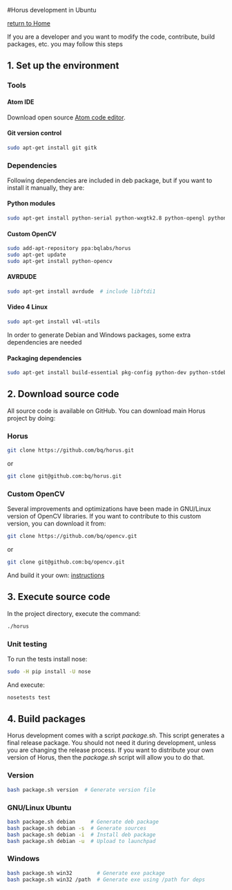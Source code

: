 #Horus development in Ubuntu

[return to Home](../../README.md)

If you are a developer and you want to modify the code, contribute, build packages, etc. you may follow this steps

## 1. Set up the environment

### Tools

#### Atom IDE
Download open source [Atom code editor](https://atom.io/).

#### Git version control
```bash
sudo apt-get install git gitk
```

### Dependencies

Following dependencies are included in deb package, but if you want to install it manually, they are:

#### Python modules
```bash
sudo apt-get install python-serial python-wxgtk2.8 python-opengl python-pyglet python-numpy python-scipy python-matplotlib
```

#### Custom OpenCV
```bash
sudo add-apt-repository ppa:bqlabs/horus
sudo apt-get update
sudo apt-get install python-opencv
```

#### AVRDUDE
```bash
sudo apt-get install avrdude  # include libftdi1
```

#### Video 4 Linux
```bash
sudo apt-get install v4l-utils
```

In order to generate Debian and Windows packages, some extra dependencies are needed

#### Packaging dependencies
```bash
sudo apt-get install build-essential pkg-config python-dev python-stdeb p7zip-full curl nsis
```

## 2. Download source code

All source code is available on GitHub. You can download main Horus project by doing:

### Horus
```bash
git clone https://github.com/bq/horus.git
```
or
```bash
git clone git@github.com:bq/horus.git
```

### Custom OpenCV

Several improvements and optimizations have been made in GNU/Linux version of OpenCV libraries. If you want to contribute to this custom version, you can download it from:

```bash
git clone https://github.com/bq/opencv.git
```
or
```bash
git clone git@github.com:bq/opencv.git
```

And build it your own: [instructions](https://github.com/bqlabs/opencv/wiki/Build)

## 3. Execute source code

In the project directory, execute the command:

```bash
./horus
```

### Unit testing

To run the tests install nose:

```bash
sudo -H pip install -U nose
```

And execute:

```bash
nosetests test
```

## 4. Build packages

Horus development comes with a script *package.sh*. This script generates a final release package. You should not need it during development, unless you are changing the release process. If you want to distribute your own version of Horus, then the *package.sh* script will allow you to do that.

### Version
```bash
bash package.sh version  # Generate version file
```

### GNU/Linux Ubuntu
```bash
bash package.sh debian     # Generate deb package
bash package.sh debian -s  # Generate sources
bash package.sh debian -i  # Install deb package
bash package.sh debian -u  # Upload to launchpad
```

### Windows
```bash
bash package.sh win32        # Generate exe package
bash package.sh win32 /path  # Generate exe using /path for deps
```
